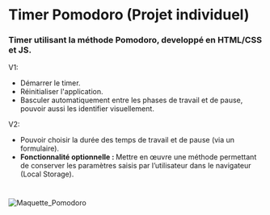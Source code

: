 # Timer Pomodoro (Projet individuel)

### Timer utilisant la méthode Pomodoro, developpé en HTML/CSS et JS.

V1:
<ul>
<li>Démarrer le timer.</li>
<li>Réinitialiser l'application.</li>
<li>Basculer automatiquement entre les phases de travail et de pause, pouvoir aussi les identifier visuellement.</li>
</ul>
V2:
<ul>
<li>Pouvoir choisir la durée des temps de travail et de pause (via un formulaire).</li>
<li>
  <b>Fonctionnalité optionnelle :  </b>
  Mettre en œuvre une méthode permettant de conserver les paramètres saisis par l’utilisateur dans le navigateur (Local Storage).
</li>
</ul>

#

![Maquette_Pomodoro](https://github.com/KSR0/PomodoroTimer/assets/119522087/f8277d55-487a-4e47-91c9-70ce4e580885)
